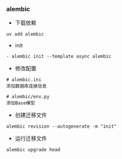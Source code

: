 ### alembic

- 下载依赖
```shell
uv add alembic
```

- init
```shell
- alembic init --template async alembic
```

- 修改配置

```shell
# alembic.ini
添加数据库连接信息

# alembic/env.py
添加Base模型

```

- 创建迁移文件

```shell
alembic revision --autogenerate -m "init"
```

- 运行迁移文件
```shell
alembic upgrade head
```